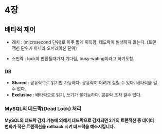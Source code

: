 # 4장 



## 배타적 제어

- 래치 : (microsecond 단위)로 아주 짧게 획득함, 데드락이 발생하지 않는다. (트랜잭션 단위가 아니라 오퍼레이션 단위)

- 스핀락 : lock이 반환될때가지 기다림, busy-wating이라고 하기도함.



### DB

- **Shared** : 공유락으로 읽기만 가능하다. 공유락이 어려개 걸릴 수 있다. 배타락을 걸수 없다.
- **Exclusive** :  배타락으로 읽기, 쓰기가 불가능하다. 공유락 조차 걸수 없다.

### MySQL의 데드락(Dead Lock) 처리

 **MySQL의 데드락 감지 기능에 의해서 데드락으로 감지되면 2개의 트랜잭션 중 데이터 변화가 적은 트랜잭션을 rollback 시켜 데드락을 해소시킵니다.** 

